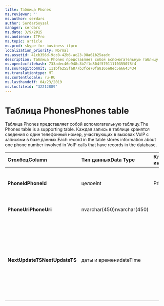 ```yaml
---
title: Таблица Phones
ms.reviewer: ''
ms.author: serdars
author: SerdarSoysal
manager: serdars
ms.date: 3/9/2015
ms.audience: ITPro
ms.topic: article
ms.prod: skype-for-business-itpro
localization_priority: Normal
ms.assetid: 41cb356d-9cc8-42b6-ac23-98a61b25aadc
description: Таблица Phones представляет собой вспомогательную таблицу. Каждая запись в таблице хранятся сведения о один телефонный номер, участвующих в вызовах VoIP с записями в базе данных.
ms.openlocfilehash: 733adec46e948c3b7f1d804f57011110355078f4
ms.sourcegitcommit: 111bf6255fa877b3fce70fa8166e8ec5a6643434
ms.translationtype: MT
ms.contentlocale: ru-RU
ms.lasthandoff: 04/23/2019
ms.locfileid: "32212889"
---
```

# <a name="phones-table"></a><span data-ttu-id="5e310-104">Таблица Phones</span><span class="sxs-lookup"><span data-stu-id="5e310-104">Phones table</span></span>
 
<span data-ttu-id="5e310-105">Таблица Phones представляет собой вспомогательную таблицу.</span><span class="sxs-lookup"><span data-stu-id="5e310-105">The Phones table is a supporting table.</span></span> <span data-ttu-id="5e310-106">Каждая запись в таблице хранятся сведения о один телефонный номер, участвующих в вызовах VoIP с записями в базе данных.</span><span class="sxs-lookup"><span data-stu-id="5e310-106">Each record in the table stores information about one phone number involved in VoIP calls that have records in the database.</span></span>
  
|<span data-ttu-id="5e310-107">**Столбец**</span><span class="sxs-lookup"><span data-stu-id="5e310-107">**Column**</span></span>|<span data-ttu-id="5e310-108">**Тип данных**</span><span class="sxs-lookup"><span data-stu-id="5e310-108">**Data Type**</span></span>|<span data-ttu-id="5e310-109">**Ключ/индекс**</span><span class="sxs-lookup"><span data-stu-id="5e310-109">**Key/Index**</span></span>|<span data-ttu-id="5e310-110">**Сведения**</span><span class="sxs-lookup"><span data-stu-id="5e310-110">**Details**</span></span>|
|:-----|:-----|:-----|:-----|
|<span data-ttu-id="5e310-111">**PhoneId**</span><span class="sxs-lookup"><span data-stu-id="5e310-111">**PhoneId**</span></span> <br/> |<span data-ttu-id="5e310-112">целое</span><span class="sxs-lookup"><span data-stu-id="5e310-112">int</span></span>  <br/> |<span data-ttu-id="5e310-113">Primary</span><span class="sxs-lookup"><span data-stu-id="5e310-113">Primary</span></span>  <br/> |<span data-ttu-id="5e310-114">Уникальный номер, идентифицирующий телефон.</span><span class="sxs-lookup"><span data-stu-id="5e310-114">Unique number identifying this phone.</span></span>  <br/> |
|<span data-ttu-id="5e310-115">**PhoneUri**</span><span class="sxs-lookup"><span data-stu-id="5e310-115">**PhoneUri**</span></span> <br/> |<span data-ttu-id="5e310-116">nvarchar(450)</span><span class="sxs-lookup"><span data-stu-id="5e310-116">nvarchar(450)</span></span>  <br/> | <br/> |<span data-ttu-id="5e310-117">Номер телефона.</span><span class="sxs-lookup"><span data-stu-id="5e310-117">Phone number.</span></span>  <br/> |
|<span data-ttu-id="5e310-118">**NextUpdateTS**</span><span class="sxs-lookup"><span data-stu-id="5e310-118">**NextUpdateTS**</span></span> <br/> |<span data-ttu-id="5e310-119">даты и времени</span><span class="sxs-lookup"><span data-stu-id="5e310-119">dateTime</span></span>  <br/> ||<span data-ttu-id="5e310-120">Метка времени (только для внутреннего использования).</span><span class="sxs-lookup"><span data-stu-id="5e310-120">Time stamp (for internal use only).</span></span>  <br/> <span data-ttu-id="5e310-121">В этом поле было представлено в Microsoft Lync Server 2013.</span><span class="sxs-lookup"><span data-stu-id="5e310-121">This field was introduced in Microsoft Lync Server 2013.</span></span>  <br/> |
   

